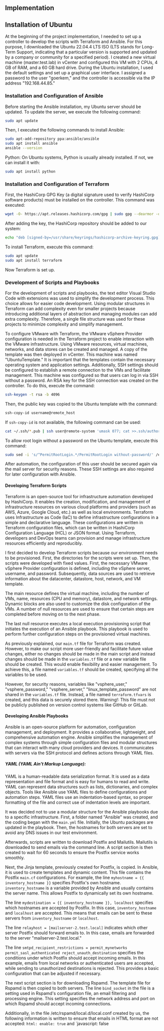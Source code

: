 ## Implementation

 ## Installation of Ubuntu

At the beginning of the project implementation, I needed to set up a controller to develop the scripts with Terraform and Ansible. For this purpose, I downloaded the Ubuntu 22.04.4 LTS ISO (LTS stands for Long-Term Support, indicating that a particular version is supported and updated by a company or community for a specified period). I created a new virtual machine (master.test.lab) in vCenter and configured this VM with 2 CPUs, 4 GB of RAM, and a 60 GB hard drive. During the Ubuntu installation, I used the default settings and set up a graphical user interface. I assigned a password to the user "goerkem," and the controller is accessible via the IP address "192.168.44.85."

###  Installation and Configuration of Ansible

Before starting the Ansible installation, my Ubuntu server should be updated. To update the server, we execute the following command:

```bash
sudo apt update
```

Then, I executed the following commands to install Ansible:

```bash
sudo apt-add-repository ppa:ansible/ansible
sudo apt install ansible
ansible --version
```

Python: On Ubuntu systems, Python is usually already installed. If not, we can install it with:

```bash
sudo apt install python
```

### Installation and Configuration of Terraform

First, the HashiCorp GPG Key (a digital signature used to verify HashiCorp software products) must be installed on the controller. This command was executed:

```bash
wget -O- https://apt.releases.hashicorp.com/gpg | sudo gpg --dearmor -o /usr/share/keyrings/hashicorp-archive-keyring.gpg
```

After adding the key, the HashiCorp repository should be added to our system:

```bash
echo "deb [signed-by=/usr/share/keyrings/hashicorp-archive-keyring.gpg] https://apt.releases.hashicorp.com $(lsb_release -cs) main" | sudo tee /etc/apt/sources.list.d/hashicorp.list
```

To install Terraform, execute this command:

```bash
sudo apt update
sudo apt install terraform
```

Now Terraform is set up.

### Development of Scripts and Playbooks

For the development of scripts and playbooks, the text editor Visual Studio Code with extensions was used to simplify the development process. This choice allows for easier code development. Using modular structures in Terraform can add complexity even for smaller projects because introducing additional layers of abstraction and managing modules can add extra complexity. Therefore, a single file structure was used for these projects to minimize complexity and simplify management.

To configure VMware with Terraform, the VMware vSphere Provider configuration is needed in the Terraform project to enable interaction with the VMware infrastructure. Using VMware resources, virtual machines, networks, and data stores can be created and managed. A copy of the template was then deployed in vCenter. This machine was named "UbuntuTemplate." It is important that the templates contain the necessary operating system and application settings. Additionally, SSH settings should be configured to establish a remote connection to the VMs and facilitate management. This machine was configured so that users can log in via SSH without a password. An RSA key for the SSH connection was created on the controller. To do this, execute the command:

```bash
ssh-keygen -t rsa -b 4096
```

Then, the public key was copied to the Ubuntu template with the command:

```bash
ssh-copy-id username@remote_host
```

If `ssh-copy-id` is not available, the following command can be used:

```bash
cat ~/.ssh/*.pub | ssh user@remote-system 'umask 077; cat >>.ssh/authorized_keys'
```

To allow root login without a password on the Ubuntu template, execute this command:

```bash
sudo sed -i 's/^PermitRootLogin.*/PermitRootLogin without-password/' /etc/ssh/sshd_config
```

After automation, the configuration of this user should be secured again via the mail server for security reasons. These SSH settings are also required for later configuration with Ansible.

#### Developing Terraform Scripts

Terraform is an open-source tool for infrastructure automation developed by HashiCorp. It enables the creation, modification, and management of infrastructure resources on various cloud platforms and providers (such as AWS, Azure, Google Cloud, etc.) as well as local environments. Terraform uses Infrastructure as Code (IaC) to define infrastructure configurations in a simple and declarative language. These configurations are written in Terraform configuration files, which can be written in HashiCorp Configuration Language (HCL) or JSON format. Using Terraform, developers and DevOps teams can provision and manage infrastructure resources efficiently and reproducibly.

I first decided to develop Terraform scripts because our environment needs to be provisioned. First, the directories for the scripts were set up. Then, the scripts were developed with fixed values. First, the necessary VMware vSphere Provider configuration is defined, including the vSphere server, username, and password. Subsequently, data sources are used to retrieve information about the datacenter, datastore, host, network, and VM template.

The main resource defines the virtual machine, including the number of VMs, name, resources (CPU and memory), datastore, and network settings. Dynamic blocks are also used to customize the disk configuration of the VMs. A number of null resources are used to ensure that certain steps are completed before moving on to the next phase.

The last null resource executes a local execution provisioning script that initiates the execution of an Ansible playbook. This playbook is used to perform further configuration steps on the provisioned virtual machines.

As previously explained, our `main.tf` file for Terraform was created. However, to make our script more user-friendly and facilitate future value changes, either no changes should be made in the main script and instead changes should be made in the `variables.tf` file or a new variable file should be created. This would enable flexibility and easier management. To achieve this, a file named `variables.tf` should be created, specifying all the variables to be used.

However, for security reasons, variables like "vsphere_user," "vsphere_password," "vsphere_server," "linux_template_password" are not shared in the `variables.tf` file. Instead, a file named `terraform.tfvars` is created, and this data is securely stored there. Warning!: This file must not be publicly published on version control systems like GitHub or GitLab.

####  Developing Ansible Playbooks

Ansible is an open-source platform for automation, configuration management, and deployment. It provides a collaborative, lightweight, and comprehensive automation engine. Ansible simplifies the management of complex systems through simple configuration files and modular structures that can interact with many cloud providers and devices. It communicates with servers via the SSH protocol and defines actions through YAML files.

##### YAML (YAML Ain't Markup Language):

YAML is a human-readable data serialization format. It is used as a data representation and file format and is easy for humans to read and write. YAML can represent data structures such as lists, dictionaries, and complex objects. Tools like Ansible use YAML files to define configurations and automation steps. YAML files use an indentation-based syntax, so proper formatting of the file and correct use of indentation levels are important.

It was decided not to use a modular structure for the Ansible playbooks due to a specific infrastructure. First, a folder named "Ansible" was created, and the coding began with the `main.yml` file. Initially, the Ubuntu packages are updated in the playbook. Then, the hostnames for both servers are set to avoid any DNS issues in our test environment.

Afterwards, scripts are written to download Postfix and Mailutils. Mailutils is downloaded to send emails via the command line. A script section is then created to wait for 60 seconds to ensure the Postfix service works smoothly.

Next, the Jinja template, previously created for Postfix, is copied. In Ansible, it is used to create templates and dynamic content. This file contains the Postfix `main.cf` configurations. For example, the line `myhostname = {{ inventory_hostname }}` specifies Postfix's own hostname. `inventory_hostname` is a variable provided by Ansible and usually contains the server name. This allows Postfix to dynamically set its own hostname.

The line `mydestination = {{ inventory_hostname }}, localhost` specifies which hostnames are accepted by Postfix. In this case, `inventory_hostname` and `localhost` are accepted. This means that emails can be sent to these servers from `inventory_hostname` or `localhost`.

The line `relayhost = [mailserver-2.test.local]` indicates which other server Postfix should forward emails to. In this case, emails are forwarded to the server "mailserver-2.test.local."

The line `smtpd_recipient_restrictions = permit_mynetworks permit_sasl_authenticated reject_unauth_destination` specifies the conditions under which Postfix should accept incoming emails. In this example, emails from local networks or authenticated users are accepted, while sending to unauthorized destinations is rejected. This provides a basic configuration that can be adjusted if necessary.

The next script section is for downloading Rspamd. The template file for Rspamd is then copied to both servers. The line `bind_socket` in the file is a setting used in Rspamd's configuration file, an email filtering and processing engine. This setting specifies the network address and port on which Rspamd should accept incoming connections.

Additionally, in the file /etc/rspamd/local.d/local.conf created by us, the following information is written to ensure that emails in HTML format are not accepted: `html: enable: true` and `javascript: false
